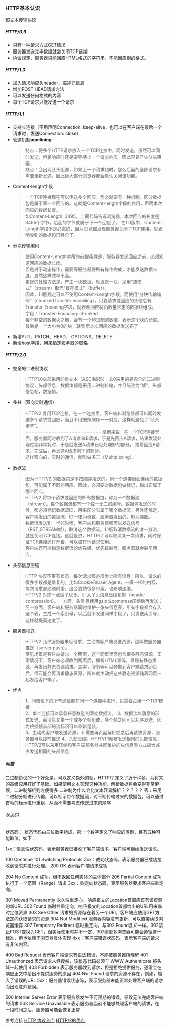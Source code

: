 ### HTTP基本认识
超文本传输协议

##### HTTP/0.9
- 只有一种请求方式GET请求
- 服务器发送完毕数据就会关闭TCP链接
- 协议规定，服务器只能回应HTML格式的字符串，不能回应别的格式。


##### HTTP/1.0
- 加入请求响应头header，描述元信息
- 增加POST HEAD请求方法
- 可以发送任何格式的内容
- 每个TCP请求只能发送一个请求

##### HTTP/1.1
- 支持长连接（不用声明Connection: keep-alive，也可以在客户端在最后一个请求时，发送Connection: close）
- 管道机制**pipelining**
    >   特点：将多个HTTP请求放入一个TCP连接中，同时发送，虽然可以同时发送，但是响应时还是要等待上一个请求响应，因此容易产生队头阻塞。  
    缺点：会出现队头阻塞，如果上一个请求超时，那么后面的全部请求都需要重新发送，因此绝大部分浏览器都会默认关闭该功能。
- Content-length字段
    > 一个TCP连接现在可以传送多个回应，势必就要有一种机制，区分数据包是属于哪一个回应的。这就是Content-length字段的作用，声明本次回应的数据长度。  
    如Content-Length: 3495，上面代码告诉浏览器，本次回应的长度是3495个字节，后面的字节就属于下一个回应了。
    在1.0版中，Content-Length字段不是必需的，因为浏览器发现服务器关闭了TCP连接，就表明收到的数据包已经全了。
- 分块传输编码
    > 使用Content-Length字段的前提条件是，服务器发送回应之前，必须知道回应的数据长度。  
    但是对于动态操作，需要等服务器将所有操作完成，才能发送数据长度，显然这样效率不高。  
    更好的处理方法是，产生一块数据，就发送一块，采用"流模式"（stream）取代"缓存模式"（buffer）。  
    因此，1.1版规定可以不使用Content-Length字段，而使用"分块传输编码"（chunked transfer encoding）。只要请求或回应的头信息有Transfer-Encoding字段，就表明回应将由数量未定的数据块组成。  
    字段：Transfer-Encoding: chunked  
    每个非空的数据块之前，会有一个16进制的数值，表示这个块的长度。最后是一个大小为0的块，就表示本次回应的数据发送完了
- 新增PUT、PATCH、HEAD、 OPTIONS、DELETE
- 新增host字段，用来指定服务器的域名

##### HTTP/2.0
- 完全的二进制协议
    > HTTP1.0头部采用的是文本（ASCII编码），2.0采用的是完全的二进制协议，头部信息，数据体都是采用二进制传输，并且统称为“帧”，头部信息帧，数据帧。  
- 多共（双向实时通信）
    > HTTP/2 复用TCP连接，在一个连接里，客户端和浏览器都可以同时发送多个请求或回应，而且不用按照顺序一一对应，这样就避免了"队头堵塞"。  
    ========================== 
    举例来说，在一个TCP连接里面，服务器同时收到了A请求和B请求，于是先回应A请求，结果发现处理过程非常耗时，于是就发送A请求已经处理好的部分， 接着回应B请求，完成后，再发送A请求剩下的部分。  
    这样双向的、实时的通信，就叫做多工（Multiplexing）。

- 数据流
    > 因为 HTTP/2 的数据包是不按顺序发送的，同一个连接里面连续的数据包，可能属于不同的回应。因此，必须要对数据包做标记，指出它属于哪个回应。  
    HTTP/2 将每个请求或回应的所有数据包，称为一个数据流（stream）。每个数据流都有一个独一无二的编号。数据包发送的时候，都必须标记数据流ID，用来区分它属于哪个数据流。另外还规定，客户端发出的数据流，ID一律为奇数，服务器发出的，ID为偶数。  
    数据流发送到一半的时候，客户端和服务器都可以发送信号（RST_STREAM帧），取消这个数据流。1.1版取消数据流的唯一方法，就是关闭TCP连接。这就是说，HTTP/2 可以取消某一次请求，同时保证TCP连接还打开着，可以被其他请求使用。  
    客户端还可以指定数据流的优先级。优先级越高，服务器就会越早回应。
- 头部信息压缩
    > HTTP 协议不带有状态，每次请求都必须附上所有信息。所以，请求的很多字段都是重复的，比如Cookie和User Agent，一模一样的内容，每次请求都必须附带，这会浪费很多带宽，也影响速度。  
    HTTP/2 对这一点做了优化，引入了头信息压缩机制（header compression）。一方面，头信息使用gzip或compress压缩后再发送；另一方面，客户端和服务器同时维护一张头信息表，所有字段都会存入这个表，生成一个索引号，以后就不发送同样字段了，只发送索引号，这样就提高速度了。
- 服务器推送
    > HTTP/2 允许服务器未经请求，主动向客户端发送资源，这叫做服务器推送（server push）。   
    常见场景是客户端请求一个网页，这个网页里面包含很多静态资源。正常情况下，客户端必须收到网页后，解析HTML源码，发现有静态资源，再发出静态资源请求。其实，服务器可以预期到客户端请求网页后，很可能会再请求静态资源，所以就主动把这些静态资源随着网页一起发给客户端了。

- 优点
    > 1、同域名下的所有通信都在同一个连接中进行，只需要占用一个TCP链接  
    2、单个连接可以承载任意数量的双向数据流。
    3、数据流以消息的形式发送，而消息又由一个或多个帧组成，多个帧之间可以乱序发送，因为根据帧首部的流标识可以重新组装。  
    3、主动向客户端发送资源，不需要再页面解析完之后再请求资源，服务器可以提前推送
    4、头部压缩，HTTP/1.1频繁发送相同的头部信息，HTTP/2可以采用压缩和客户端服务器共同维护的头信息表方式极大减少发送相同的头部信息



##### 问题
二进制协议的一个好处是，可以定义额外的帧。HTTP/2 定义了近十种帧，为将来的高级应用打好了基础。如果使用文本实现这种功能，解析数据将会变得非常麻烦，二进制解析则方便得多
二进制为什么会比文本容易解析？？？？？
答：采用二进制分帧进行传输，可以标示每个数据流，对不断传输过来的数据包，可以通过首帧的标示进行重组，从而不需要考虑传送过来的顺序

###### 状态码
状态码： 状态代码由三位数字组成，第一个数字定义了响应的类别，且有五种可能取值，如下：

1xx：信息性状态码，表示服务器已接收了客户端请求，客户端可继续发送请求。

100 Continue
101 Switching Protocols
2xx：成功状态码，表示服务器已成功接收到请求并进行处理。
200 OK 表示客户端请求成功

204 No Content 成功，但不返回任何实体的主体部分
206 Partial Content 成功执行了一个范围（Range）请求
3xx：重定向状态码，表示服务器要求客户端重定向。

301 Moved Permanently 永久性重定向，响应报文的Location首部应该有该资源的新URL
302 Found 临时性重定向，响应报文的Location首部给出的URL用来临时定位资源
303 See Other 请求的资源存在着另一个URI，客户端应使用GET方法定向获取请求的资源
304 Not Modified 服务器内容没有更新，可以直接读取浏览器缓存
307 Temporary Redirect 临时重定向。与302 Found含义一样。302禁止POST变换为GET，但实际使用时并不一定，307则更多浏览器可能会遵循这一标准，但也依赖于浏览器具体实现
4xx：客户端错误状态码，表示客户端的请求有非法内容。

400 Bad Request 表示客户端请求有语法错误，不能被服务器所理解
401 Unauthonzed 表示请求未经授权，该状态代码必须与 WWW-Authenticate 报头域一起使用
403 Forbidden 表示服务器收到请求，但是拒绝提供服务，通常会在响应正文中给出不提供服务的原因
404 Not Found 请求的资源不存在，例如，输入了错误的URL
5xx：服务器错误状态码，表示服务器未能正常处理客户端的请求而出现意外错误。

500 Internel Server Error 表示服务器发生不可预期的错误，导致无法完成客户端的请求
503 Service Unavailable 表示服务器当前不能够处理客户端的请求，在一段时间之后，服务器可能会恢复正常

参考连接
[HTTP 协议入门](http://www.ruanyifeng.com/blog/2016/08/http.html)
[HTTP/2的优点](https://zhuanlan.zhihu.com/p/26559480)
